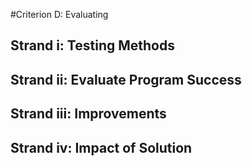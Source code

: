 #Criterion D: Evaluating
## Strand i: Testing Methods

## Strand ii: Evaluate Program Success

## Strand iii: Improvements

## Strand iv: Impact of Solution
